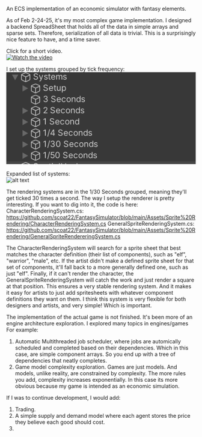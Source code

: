 An ECS implementation of an economic simulator with fantasy elements. 

As of Feb 2-24-25, it's my most complex game implementation. 
I designed a backend SpreadSheet that holds all of the data in simple arrays and sparse sets. Therefore, serialization of all data is trivial. This is a surprisingly nice feature to have, and a time saver. 

Click for a short video.<br />
[![Watch the video](https://i9.ytimg.com/vi/6lIUX4n4voQ/mqdefault.jpg?sqp=CLS29b0G&rs=AOn4CLBsV5d_cPUFJnKE2s0omqivsAMplw)](https://youtu.be/6lIUX4n4voQ)

I set up the systems grouped by tick frequency:<br />
![alt text](https://github.com/scoat22/SampleCode/blob/main/Images/image1.png?raw=true)

Expanded list of systems:<br />
![alt text](https://github.com/scoat22/SampleCode/tree/main/Images/image2.png?raw=true)

The rendering systems are in the 1/30 Seconds grouped, meaning they'll get ticked 30 times a second. The way I setup the renderer is pretty interesting. If you want to dig into it, the code is here:
CharacterRenderingSystem.cs: https://github.com/scoat22/FantasySimulator/blob/main/Assets/Sprite%20Rendering/CharacterRenderingSystem.cs
GeneralSpriteRenderingSystem.cs: https://github.com/scoat22/FantasySimulator/blob/main/Assets/Sprite%20Rendering/GeneralSpriteRendereringSystem.cs

The CharacterRenderingSystem will search for a sprite sheet that best matches the character definition (their list of components), such as "elf", "warrior", "male", etc. If the artist didn't make a defined sprite sheet for that set of components, it'll fall back to a more generally defined one, such as just "elf". Finally, if it can't render the character, the GeneralSpriteRenderingSystem will catch the work and just render a square at that position. This ensures a very stable rendering system. And it makes it easy for artists to just add spritesheets with whatever component definitions they want on them. I think this system is very flexible for both designers and artists, and very simple! Which is important.

The implementation of the actual game is not finished. It's been more of an engine architecture exploration. I explored many topics in engines/games
For example:
1. Automatic Multithreaded job scheduler, where jobs are automically scheduled and completed based on their dependencies. Which in this case, are simple component arrays. So you end up with a tree of dependencies that neatly completes. 
2. Game model complexity exploration. Games are just models. And models, unlike reality, are constrained by complexity. The more rules you add, complexity increases exponentially. In this case its more obvious because my game is intended as an economic simulation.



If I was to continue development, I would add:
1. Trading.
2. A simple supply and demand model where each agent stores the price they believe each good should cost.
3. 

